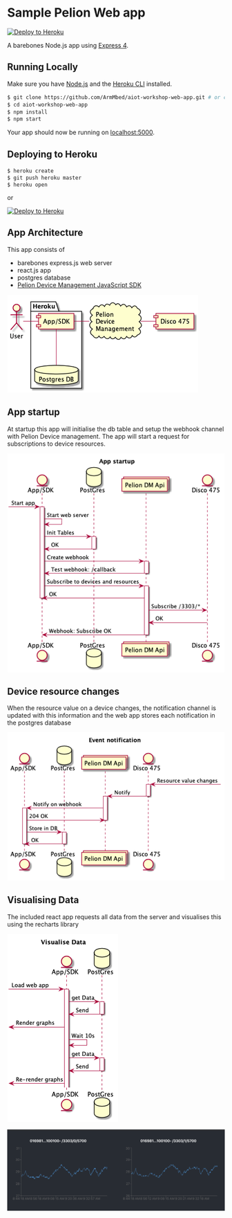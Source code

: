 # Sample Pelion Web app
[![Deploy to Heroku](https://www.herokucdn.com/deploy/button.png)](https://heroku.com/deploy)

A barebones Node.js app using [Express 4](http://expressjs.com/).

## Running Locally

Make sure you have [Node.js](http://nodejs.org/) and the [Heroku CLI](https://cli.heroku.com/) installed.

```sh
$ git clone https://github.com/ArmMbed/aiot-workshop-web-app.git # or clone your own fork
$ cd aiot-workshop-web-app
$ npm install
$ npm start
```

Your app should now be running on [localhost:5000](http://localhost:5000/).

## Deploying to Heroku

```
$ heroku create
$ git push heroku master
$ heroku open
```

or

[![Deploy to Heroku](https://www.herokucdn.com/deploy/button.png)](https://heroku.com/deploy)

## App Architecture
This app consists of 
- barebones express.js web server
- react.js app
- postgres database
- [Pelion Device Management JavaScript SDK](//github.com/ARMmbed/mbed-cloud-sdk-javascript)

![](docs/app_arch.png)


## App startup

At startup this app will initialise the db table and setup the webhook channel with Pelion Device management.  The app will start a request for subscriptions to device resources.

![](docs/app_setup.png)

## Device resource changes

When the resource value on a device changes, the notification channel is updated with this information and the web app stores each notification in the postgres database

![](docs/resource_notify.png)

## Visualising Data

The included react app requests all data from the server and visualises this using the recharts library

![](docs/view_data.png)

![](docs/app.png)
